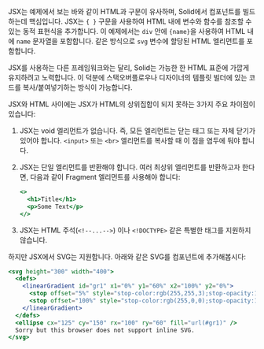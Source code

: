 JSX는 예제에서 보는 바와 같이 HTML과 구문이 유사하며, Solid에서 컴포넌트를 빌드하는데 핵심입니다.
JSX는 `{ }` 구문을 사용하여 HTML 내에 변수와 함수를 참조할 수 있는 동적 표현식을 추가합니다.
이 예제에서는 `div` 안에 `{name}`을 사용하여 HTML 내에 `name` 문자열을 포함합니다. 같은 방식으로 `svg` 변수에 할당된 HTML 엘리먼트를 포함합니다.

JSX를 사용하는 다른 프레임워크와는 달리, Solid는 가능한 한 HTML 표준에 가깝게 유지하려고 노력합니다. 이 덕분에 스택오버플로우나 디자이너의 템플릿 빌더에 있는 코드를 복사/붙여넣기하는 방식이 가능합니다.

JSX와 HTML 사이에는 JSX가 HTML의 상위집합이 되지 못하는 3가지 주요 차이점이 있습니다:
1. JSX는 void 엘리먼트가 없습니다. 즉, 모든 엘리먼트는 닫는 태그 또는 자체 닫기가 있어야 합니다. `<input>` 또는 `<br>` 엘리먼트를 복사할 때 이 점을 염두에 둬야 합니다.
2. JSX는 단일 엘리먼트를 반환해야 합니다. 여러 최상위 엘리먼트를 반환하고자 한다면, 다음과 같이 Fragment 엘리먼트를 사용해야 합니다:

   ```jsx
   <>
     <h1>Title</h1>
     <p>Some Text</p>
   </>
   ```
3. JSX는 HTML 주석(`<!--...-->`) 이나 `<!DOCTYPE>` 같은 특별한 태그를 지원하지 않습니다.

하지만 JSX에서 SVG는 지원합니다. 아래와 같은 SVG를 컴포넌트에 추가해봅시다:
```jsx
<svg height="300" width="400">
  <defs>
    <linearGradient id="gr1" x1="0%" y1="60%" x2="100%" y2="0%">
      <stop offset="5%" style="stop-color:rgb(255,255,3);stop-opacity:1" />
      <stop offset="100%" style="stop-color:rgb(255,0,0);stop-opacity:1" />
    </linearGradient>
  </defs>
  <ellipse cx="125" cy="150" rx="100" ry="60" fill="url(#gr1)" />
  Sorry but this browser does not support inline SVG.
</svg>
```
